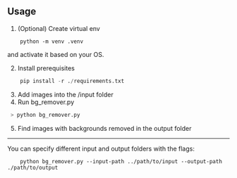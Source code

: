 ## Usage

1. (Optional) Create virtual env

```
    python -m venv .venv
```

and activate it based on your OS.

2. Install prerequisites

```python
    pip install -r ./requirements.txt
```

3. Add images into the /input folder
4. Run bg_remover.py

```python
 > python bg_remover.py
```

5. Find images with backgrounds removed in the output folder

---

You can specify different input and output folders with the flags:

```
    python bg_remover.py --input-path ../path/to/input --output-path ./path/to/output
```
